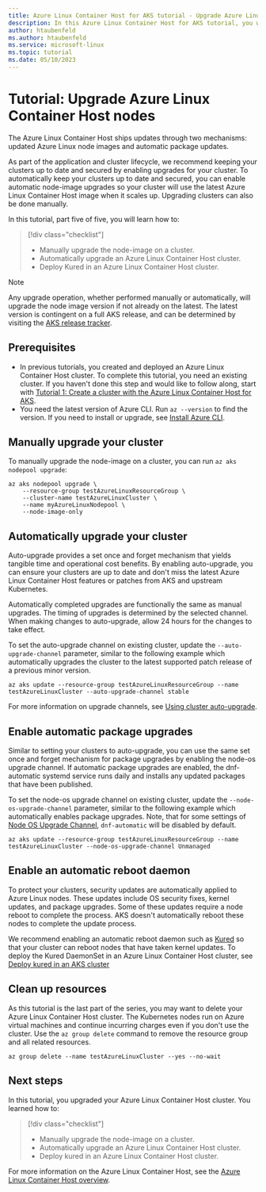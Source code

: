 ```yaml
---
title: Azure Linux Container Host for AKS tutorial - Upgrade Azure Linux Container Host nodes
description: In this Azure Linux Container Host for AKS tutorial, you will learn how to upgrade Azure Linux Container Host nodes.
author: htaubenfeld
ms.author: htaubenfeld
ms.service: microsoft-linux
ms.topic: tutorial
ms.date: 05/10/2023
---
```


# Tutorial: Upgrade Azure Linux Container Host nodes

The Azure Linux Container Host ships updates through two mechanisms: updated Azure Linux node images and automatic package updates. 

As part of the application and cluster lifecycle, we recommend keeping your clusters up to date and secured by enabling upgrades for your cluster. To automatically keep your clusters up to date and secured, you can enable automatic node-image upgrades so your cluster will use the latest Azure Linux Container Host image when it scales up. Upgrading clusters can also be done manually.

In this tutorial, part five of five, you will learn how to:

> [!div class="checklist"]
> * Manually upgrade the node-image on a cluster.
> * Automatically upgrade an Azure Linux Container Host cluster.
> * Deploy Kured in an Azure Linux Container Host cluster.

> [!NOTE]
> Any upgrade operation, whether performed manually or automatically, will upgrade the node image version if not already on the latest. The latest version is contingent on a full AKS release, and can be determined by visiting the [AKS release tracker](../../articles/aks/release-tracker.md).

## Prerequisites

- In previous tutorials, you created and deployed an Azure Linux Container Host cluster. To complete this tutorial, you need an existing cluster. If you haven't done this step and would like to follow along, start with [Tutorial 1: Create a cluster with the Azure Linux Container Host for AKS](./tutorial-azure-linux-create-cluster.md).
- You need the latest version of Azure CLI. Run `az --version` to find the version. If you need to install or upgrade, see [Install Azure CLI](/cli/azure/install-azure-cli).

## Manually upgrade your cluster

To manually upgrade the node-image on a cluster, you can run `az aks nodepool upgrade`:

```azurecli
az aks nodepool upgrade \
    --resource-group testAzureLinuxResourceGroup \
    --cluster-name testAzureLinuxCluster \
    --name myAzureLinuxNodepool \
    --node-image-only
```

## Automatically upgrade your cluster

Auto-upgrade provides a set once and forget mechanism that yields tangible time and operational cost benefits. By enabling auto-upgrade, you can ensure your clusters are up to date and don't miss the latest Azure Linux Container Host features or patches from AKS and upstream Kubernetes.

Automatically completed upgrades are functionally the same as manual upgrades. The timing of upgrades is determined by the selected channel. When making changes to auto-upgrade, allow 24 hours for the changes to take effect.

To set the auto-upgrade channel on existing cluster, update the `--auto-upgrade-channel` parameter, similar to the following example which automatically upgrades the cluster to the latest supported patch release of a previous minor version.

```azurecli-interactive
az aks update --resource-group testAzureLinuxResourceGroup --name testAzureLinuxCluster --auto-upgrade-channel stable
```

For more information on upgrade channels, see [Using cluster auto-upgrade](../../articles/aks/auto-upgrade-cluster.md#use-cluster-auto-upgrade).

## Enable automatic package upgrades

Similar to setting your clusters to auto-upgrade, you can use the same set once and forget mechanism for package upgrades by enabling the node-os upgrade channel. If automatic package upgrades are enabled, the dnf-automatic systemd service runs daily and installs any updated packages that have been published.

To set the node-os upgrade channel on existing cluster, update the `--node-os-upgrade-channel` parameter, similar to the following example which automatically enables package upgrades. Note, that for some settings of [Node OS Upgrade Channel](../../articles/aks/auto-upgrade-node-image), `dnf-automatic` will be disabled by default.


```azurecli-interactive
az aks update --resource-group testAzureLinuxResourceGroup --name testAzureLinuxCluster --node-os-upgrade-channel Unmanaged
```

## Enable an automatic reboot daemon

To protect your clusters, security updates are automatically applied to Azure Linux nodes. These updates include OS security fixes, kernel updates, and package upgrades. Some of these updates require a node reboot to complete the process. AKS doesn't automatically reboot these nodes to complete the update process.

We recommend enabling an automatic reboot daemon such as [Kured](https://kured.dev/docs/) so that your cluster can reboot nodes that have taken kernel updates. To deploy the Kured DaemonSet in an Azure Linux Container Host cluster, see [Deploy kured in an AKS cluster](../../articles/aks/node-updates-kured.md#deploy-kured-in-an-aks-cluster)

## Clean up resources

As this tutorial is the last part of the series, you may want to delete your Azure Linux Container Host cluster. The Kubernetes nodes run on Azure virtual machines and continue incurring charges even if you don't use the cluster. Use the `az group delete` command to remove the resource group and all related resources. 

```azurecli-interactive
az group delete --name testAzureLinuxCluster --yes --no-wait
```

## Next steps

In this tutorial, you upgraded your Azure Linux Container Host cluster. You learned how to: 

> [!div class="checklist"]
> * Manually upgrade the node-image on a cluster.
> * Automatically upgrade an Azure Linux Container Host cluster.
> * Deploy kured in an Azure Linux Container Host cluster.

For more information on the Azure Linux Container Host, see the [Azure Linux Container Host overview](./intro-azure-linux.md).